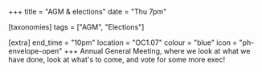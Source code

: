 +++
title = "AGM & elections"
date = "Thu 7pm"

[taxonomies]
tags = ["AGM", "Elections"]

[extra]
end_time = "10pm"
location = "OC1.07"
colour = "blue"
icon = "ph-envelope-open"
+++
Annual General Meeting, where we look at what we have done, look at what's to come, and vote for some more exec!
